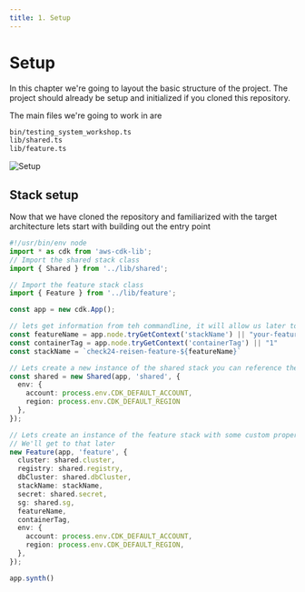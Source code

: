 ```yaml
---
title: 1. Setup
---
```


Setup
=============

In this chapter we're going to layout the basic structure of the project.
The project should already be setup and initialized if you cloned this repository.

The main files we're going to work in are

```sh
bin/testing_system_workshop.ts
lib/shared.ts
lib/feature.ts
```

![Setup](/assets/setup_1.png)

## Stack setup

Now that we have cloned the repository and familiarized with the target architecture lets start with building out the entry point

```ts
#!/usr/bin/env node
import * as cdk from 'aws-cdk-lib';
// Import the shared stack class
import { Shared } from '../lib/shared';

// Import the feature stack class
import { Feature } from '../lib/feature';

const app = new cdk.App();

// lets get information from teh commandline, it will allow us later to parametrize the feature stacks 
const featureName = app.node.tryGetContext('stackName') || "your-feature"
const containerTag = app.node.tryGetContext('containerTag') || "1"
const stackName = `check24-reisen-feature-${featureName}`

// Lets create a new instance of the shared stack you can reference the stack by the name in "'" (shared)
const shared = new Shared(app, 'shared', {
  env: {
    account: process.env.CDK_DEFAULT_ACCOUNT,
    region: process.env.CDK_DEFAULT_REGION
  },
});

// Lets create an instance of the feature stack with some custom properties.
// We'll get to that later
new Feature(app, 'feature', {
  cluster: shared.cluster,
  registry: shared.registry,
  dbCluster: shared.dbCluster,
  stackName: stackName,
  secret: shared.secret,
  sg: shared.sg,
  featureName,
  containerTag,
  env: {
    account: process.env.CDK_DEFAULT_ACCOUNT,
    region: process.env.CDK_DEFAULT_REGION,
  },
});

app.synth()
```
